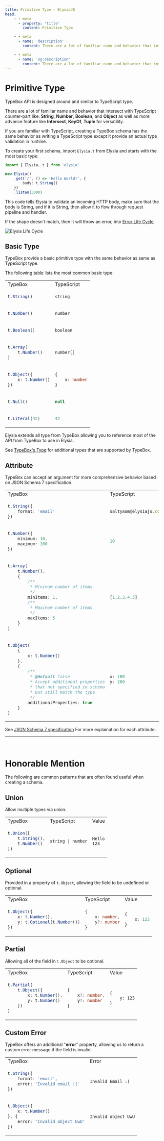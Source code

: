 ```yaml
---
title: Primitive Type - ElysiaJS
head:
    - - meta
      - property: 'title'
        content: Primitive Type

    - - meta
      - name: 'description'
        content: There are a lot of familiar name and behavior that intersect with TypeScript counter-part like. String, Number, Boolean, and Object as well as more advance feature like Intersect, KeyOf, Tuple for versatility. If you are familiar with TypeScript, creating a TypeBox schema has the same behavior as writing a TypeScript type except it provide an actual type validation in runtime.

    - - meta
      - name: 'og:description'
        content: There are a lot of familiar name and behavior that intersect with TypeScript counter-part like. String, Number, Boolean, and Object as well as more advance feature like Intersect, KeyOf, Tuple for versatility. If you are familiar with TypeScript, creating a TypeBox schema has the same behavior as writing a TypeScript type except it provide an actual type validation in runtime.
---
```


# Primitive Type

TypeBox API is designed around and similar to TypeScript type.

There are a lot of familiar name and behavior that intersect with TypeScript counter-part like: **String**, **Number**, **Boolean**, and **Object** as well as more advance feature like **Intersect**, **KeyOf**, **Tuple** for versatility.

If you are familiar with TypeScript, creating a TypeBox schema has the same behavior as writing a TypeScript type except it provide an actual type validation in runtime.

To create your first schema, import `Elysia.t` from Elysia and starts with the most basic type:

```typescript
import { Elysia, t } from 'elysia'

new Elysia()
    .get('/', () => 'Hello World!', {
        body: t.String()
    })
    .listen(3000)
```

This code tells Elysia to validate an incoming HTTP body, make sure that the body is String, and if it is String, then allow it to flow through request pipeline and handler.

If the shape doesn't match, then it will throw an error, into [Error Life Cycle](/essential/life-cycle.html#events).

![Elysia Life Cycle](/assets/lifecycle.webp)

## Basic Type

TypeBox provide a basic primitive type with the same behavior as same as TypeScript type.

The following table lists the most common basic type:

<table class="md-table">
<tr>
<td>TypeBox</td>
<td>TypeScript</td>
</tr>

<tr>
<td>

```typescript
t.String()
```

</td>
<td>

```typescript
string
```

</td>
</tr>

<tr>
<td>

```typescript
t.Number()
```

</td>
<td>

```typescript
number
```

</td>
</tr>

<tr>
<td>

```typescript
t.Boolean()
```

</td>
<td>

```typescript
boolean
```

</td>
</tr>

<tr>
<td>

```typescript
t.Array(
    t.Number()
)
```

</td>
<td>

```typescript
number[]
```

</td>
</tr>

<tr>
<td>

```typescript
t.Object({
    x: t.Number()
})
```

</td>
<td>

```typescript
{
    x: number
}
```

</td>
</tr>

<tr>
<td>

```typescript
t.Null()
```

</td>
<td>

```typescript
null
```

</td>
</tr>

<tr>
<td>

```typescript
t.Literal(42)
```

</td>
<td>

```typescript
42
```

</td>
</tr>

</table>

Elysia extends all type from TypeBox allowing you to reference most of the API from TypeBox to use in Elysia.

See [TypeBox's Type](https://github.com/sinclairzx81/typebox#json-types) for additional types that are supported by TypeBox.

## Attribute
TypeBox can accept an argument for more comprehensive behavior based on JSON Schema 7 specification.

<table class="md-table">
<tr>
<td>TypeBox</td>
<td>TypeScript</td>
</tr>

<tr>
<td>

```typescript
t.String({
    format: 'email'
})
```

</td>
<td>

```typescript
saltyaom@elysiajs.com
```

</td>
</tr>

<tr>
<td>

```typescript
t.Number({
    minimum: 10,
    maximum: 100
})
```

</td>
<td>

```typescript
10
```

</td>
</tr>

<tr>
<td>

```typescript
t.Array(
    t.Number(),
    {
        /**
         * Minimum number of items
         */
        minItems: 1,
        /**
         * Maximum number of items
         */
        maxItems: 5
    }
)
```

</td>
<td>

```typescript
[1,2,3,4,5]
```

</td>
</tr>

<tr>
<td>

```typescript
t.Object(
	{
		x: t.Number()
	},
	{
		/**
		 * @default false
		 * Accept additional properties
		 * that not specified in schema
		 * but still match the type
		 */
		additionalProperties: true
	}
)
```

</td>
<td>

```typescript
x: 100
y: 200
```

</td>
</tr>

</table>

See [JSON Schema 7 specification](https://json-schema.org/draft/2020-12/json-schema-validation) For more explaination for each attribute.

---
<br>

# Honorable Mention
The following are common patterns that are often found useful when creating a schema.

## Union
Allow multiple types via union.

<table class="md-table">
<tr>
<td>TypeBox</td>
<td>TypeScript</td>
<td>Value</td>
</tr>

<tr>
<td>

```typescript
t.Union([
    t.String(),
    t.Number()
])
```

</td>
<td>

```typescript
string | number
```

</td>

<td>

```
Hello
123
```

</td>
</tr>

</table>

## Optional
Provided in a property of `t.Object`, allowing the field to be undefined or optional.

<table class="md-table">
<tr>
<td>TypeBox</td>
<td>TypeScript</td>
<td>Value</td>
</tr>

<tr>
<td>

```typescript
t.Object({
    x: t.Number(),
    y: t.Optional(t.Number())
})
```

</td>
<td>

```typescript
{
    x: number,
    y?: number
}
```

</td>

<td>

```typescript
{
    x: 123
}
```

</td>
</tr>

</table>

## Partial
Allowing all of the field in `t.Object` to be optional.

<table class="md-table">
<tr>
<td>TypeBox</td>
<td>TypeScript</td>
<td>Value</td>
</tr>

<tr>
<td>

```typescript
t.Partial(
    t.Object({
        x: t.Number(),
        y: t.Number()
    })
)
```

</td>
<td>

```typescript
{
    x?: number,
    y?: number
}
```

</td>

<td>

```
{
    y: 123
}
```

</td>
</tr>

</table>

## Custom Error

TypeBox offers an additional "**error**" property, allowing us to return a custom error message if the field is invalid.

<table class="md-table">
<tr>
<td>TypeBox</td>
<td>Error</td>
</tr>

<tr>
<td>

```typescript
t.String({
    format: 'email',
    error: 'Invalid email :('
})
```

</td>
<td>

```
Invalid Email :(
```

</td>
</tr>

<tr>
<td>

```typescript
t.Object({
    x: t.Number()
}, {
    error: 'Invalid object UwU'
})
```

</td>
<td>

```
Invalid object UwU
```

</td>
</tr>

</table>
